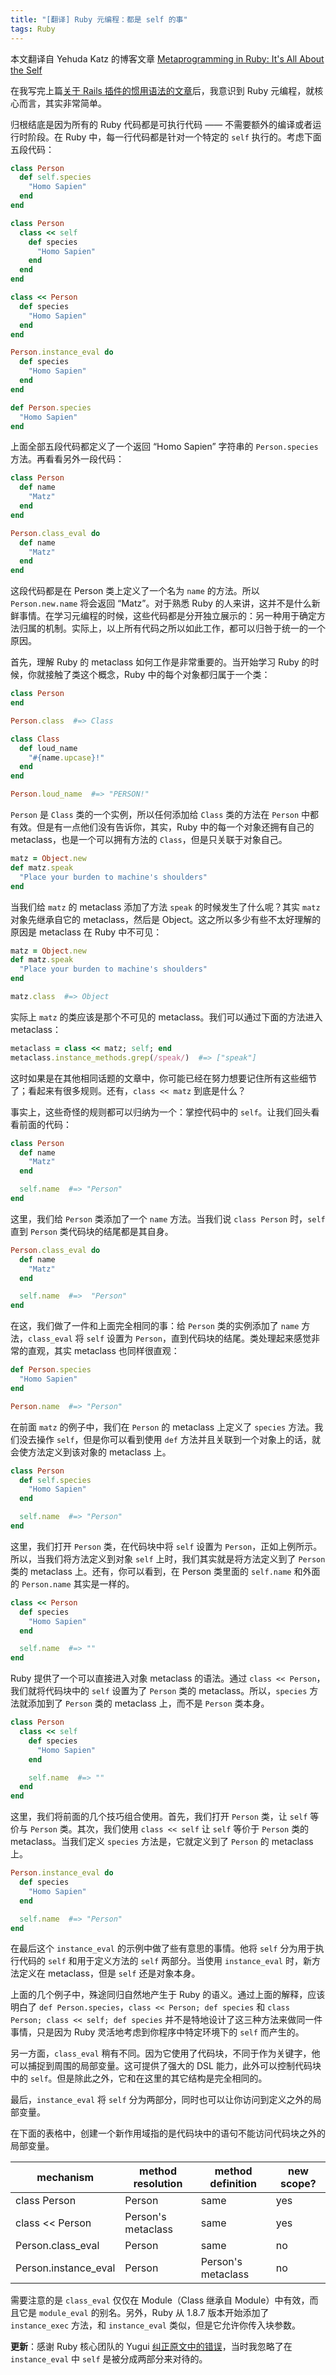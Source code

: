 ```yaml
---
title: "[翻译] Ruby 元编程：都是 self 的事"
tags: Ruby
---
```


本文翻译自 Yehuda Katz 的博客文章 [Metaprogramming in Ruby: It's All About the Self](http://yehudakatz.com/2009/11/15/metaprogramming-in-ruby-its-all-about-the-self/)

在我写完上篇[关于 Rails 插件的惯用语法的文章](http://yehudakatz.com/2009/11/12/better-ruby-idioms/)后，我意识到 Ruby 元编程，就核心而言，其实非常简单。

归根结底是因为所有的 Ruby 代码都是可执行代码 —— 不需要额外的编译或者运行时阶段。在 Ruby 中，每一行代码都是针对一个特定的 `self` 执行的。考虑下面五段代码：

```ruby
class Person
  def self.species
    "Homo Sapien"
  end
end

class Person
  class << self
    def species
      "Homo Sapien"
    end
  end
end

class << Person
  def species
    "Homo Sapien"
  end
end

Person.instance_eval do
  def species
    "Homo Sapien"
  end
end

def Person.species
  "Homo Sapien"
end
```

上面全部五段代码都定义了一个返回 “Homo Sapien” 字符串的 `Person.species` 方法。再看看另外一段代码：

```ruby
class Person
  def name
    "Matz"
  end
end

Person.class_eval do
  def name
    "Matz"
  end
end
```

这段代码都是在 Person 类上定义了一个名为 `name` 的方法。所以 `Person.new.name` 将会返回 “Matz”。对于熟悉 Ruby 的人来讲，这并不是什么新鲜事情。在学习元编程的时候，这些代码都是分开独立展示的：另一种用于确定方法归属的机制。实际上，以上所有代码之所以如此工作，都可以归咎于统一的一个原因。

首先，理解 Ruby 的 metaclass 如何工作是非常重要的。当开始学习 Ruby 的时候，你就接触了类这个概念，Ruby 中的每个对象都归属于一个类：

```ruby
class Person
end

Person.class  #=> Class

class Class
  def loud_name
    "#{name.upcase}!"
  end
end

Person.loud_name  #=> "PERSON!"
```

`Person` 是 `Class` 类的一个实例，所以任何添加给 `Class` 类的方法在 `Person` 中都有效。但是有一点他们没有告诉你，其实，Ruby 中的每一个对象还拥有自己的 metaclass，也是一个可以拥有方法的 `Class`，但是只关联于对象自己。

```ruby
matz = Object.new
def matz.speak
  "Place your burden to machine's shoulders"
end
```

当我们给 `matz` 的 metaclass 添加了方法 `speak` 的时候发生了什么呢？其实 `matz` 对象先继承自它的 metaclass，然后是 Object。这之所以多少有些不太好理解的原因是 metaclass 在 Ruby 中不可见：

```ruby
matz = Object.new
def matz.speak
  "Place your burden to machine's shoulders"
end

matz.class  #=> Object
```

实际上 `matz` 的类应该是那个不可见的 metaclass。我们可以通过下面的方法进入 metaclass：

```ruby
metaclass = class << matz; self; end
metaclass.instance_methods.grep(/speak/)  #=> ["speak"]
```

这时如果是在其他相同话题的文章中，你可能已经在努力想要记住所有这些细节了；看起来有很多规则。还有，`class << matz` 到底是什么？

事实上，这些奇怪的规则都可以归纳为一个：掌控代码中的 `self`。让我们回头看看前面的代码：

```ruby
class Person
  def name
    "Matz"
  end

  self.name  #=> "Person"
end
```

这里，我们给 `Person` 类添加了一个 `name` 方法。当我们说 `class Person` 时，`self` 直到 `Person` 类代码块的结尾都是其自身。

```ruby
Person.class_eval do
  def name
    "Matz"
  end

  self.name  #=>  "Person"
end
```

在这，我们做了一件和上面完全相同的事：给 `Person` 类的实例添加了 `name` 方法，`class_eval` 将 `self` 设置为 `Person`，直到代码块的结尾。类处理起来感觉非常的直观，其实 metaclass 也同样很直观：

```ruby
def Person.species
  "Homo Sapien"
end

Person.name  #=> "Person"
```
在前面 `matz` 的例子中，我们在 `Person` 的 metaclass 上定义了 `species` 方法。我们没去操作 `self`，但是你可以看到使用 `def` 方法并且关联到一个对象上的话，就会使方法定义到该对象的 metaclass 上。

```ruby
class Person
  def self.species
    "Homo Sapien"
  end

  self.name  #=> "Person"
end
```

这里，我们打开 `Person` 类，在代码块中将 `self` 设置为 `Person`，正如上例所示。所以，当我们将方法定义到对象 `self` 上时，我们其实就是将方法定义到了 `Person` 类的 metaclass 上。还有，你可以看到，在 Person 类里面的 `self.name` 和外面的 `Person.name` 其实是一样的。

```ruby
class << Person
  def species
    "Homo Sapien"
  end

  self.name  #=> ""
end
```

Ruby 提供了一个可以直接进入对象 metaclass 的语法。通过 `class << Person`，我们就将代码块中的 `self` 设置为了 `Person` 类的 metaclass。所以，`species` 方法就添加到了 `Person` 类的 metaclass 上，而不是 `Person` 类本身。

```ruby
class Person
  class << self
    def species
      "Homo Sapien"
    end

    self.name  #=> ""
  end
end
```

这里，我们将前面的几个技巧组合使用。首先，我们打开 `Person` 类，让 `self` 等价与 `Person` 类。其次，我们使用 `class << self` 让 `self` 等价于 `Person` 类的 metaclass。当我们定义 `species` 方法是，它就定义到了 `Person` 的 metaclass 上。

```ruby
Person.instance_eval do
  def species
    "Homo Sapien"
  end

  self.name  #=> "Person"
end
```

在最后这个 `instance_eval` 的示例中做了些有意思的事情。他将 `self` 分为用于执行代码的 `self` 和用于定义方法的 `self` 两部分。当使用 `instance_eval` 时，新方法定义在 metaclass，但是 `self` 还是对象本身。

上面的几个例子中，殊途同归自然地产生于 Ruby 的语义。通过上面的解释，应该明白了 `def Person.species`，`class << Person; def species` 和 `class Person; class << self; def species` 并不是特地设计了这三种方法来做同一件事情，只是因为 Ruby 灵活地考虑到你程序中特定环境下的 `self` 而产生的。

另一方面，`class_eval` 稍有不同。因为它使用了代码块，不同于作为关键字，他可以捕捉到周围的局部变量。这可提供了强大的 DSL 能力，此外可以控制代码块中的 `self`。但是除此之外，它和在这里的其它结构是完全相同的。

最后，`instance_eval` 将 `self` 分为两部分，同时也可以让你访问到定义之外的局部变量。

在下面的表格中，创建一个新作用域指的是代码块中的语句不能访问代码块之外的局部变量。

| mechanism | method resolution | method definition | new scope? |
|-----------|-------------------|-------------------|------------|
| class Person | Person | same | yes |
| class << Person | Person's metaclass | same | yes |
| Person.class_eval | Person | same | no |
| Person.instance_eval | Person | Person's metaclass | no |

需要注意的是 `class_eval` 仅仅在 Module（Class 继承自 Module）中有效，而且它是 `module_eval` 的别名。另外，Ruby 从 1.8.7 版本开始添加了 `instance_exec` 方法，和 `instance_eval` 类似，但是它允许你传入块参数。

**更新**：感谢 Ruby 核心团队的 Yugui [纠正原文中的错误](http://yugui.jp/articles/846)，当时我忽略了在 `instance_eval` 中 `self` 是被分成两部分来对待的。

